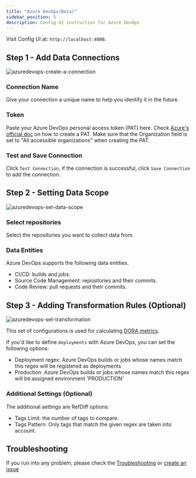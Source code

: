 ```yaml
---
title: "Azure DevOps(Beta)"
sidebar_position: 5
description: Config UI instruction for Azure DevOps
---
```


Visit Config UI at: `http://localhost:4000`.

## Step 1 - Add Data Connections

![azuredevops-create-a-connection](images/azuredevops-create-a-connection.png)

### Connection Name

Give your connection a unique name to help you identify it in the future.

### Token

Paste your Azure DevOps personal access token (PAT) here. Check [Azure's official doc](https://learn.microsoft.com/en-us/azure/devops/organizations/accounts/use-personal-access-tokens-to-authenticate?view=azure-devops&tabs=Windows#create-a-pat) on how to create a PAT.
Make sure that the Organization field is set to "All accessible organizations" when creating the PAT.

### Test and Save Connection

Click `Test Connection`, if the connection is successful, click `Save Connection` to add the connection.

## Step 2 - Setting Data Scope

![azuredevops-set-data-scope](images/azuredevops-set-data-scope.png)

### Select repositories

Select the repositories you want to collect data from.

### Data Entities

Azure DevOps supports the following data entities.

- CI/CD: builds and jobs.
- Source Code Management: repositories and their commits.
- Code Review: pull requests and their commits.


## Step 3 - Adding Transformation Rules (Optional)

![azuredevops-set-transformation](images/azuredevops-set-transformation.png)

This set of configurations is used for calculating [DORA metrics](../DORA.md).

If you'd like to define `deployments` with Azure DevOps, you can set the following options:
- Deployment regex: Azure DevOps builds or jobs whose names match this regex will be registered as deployments
- Production: Azure DevOps builds or jobs whose names match this regex will be assigned environment 'PRODUCTION'

### Additional Settings (Optional)

The additional settings are RefDiff options:
- Tags Limit: the number of tags to compare.
- Tags Pattern: Only tags that match the given regex are taken into account.

## Troubleshooting

If you run into any problem, please check the [Troubleshooting](/Troubleshooting/Configuration.md) or [create an issue](https://github.com/apache/incubator-devlake/issues)

